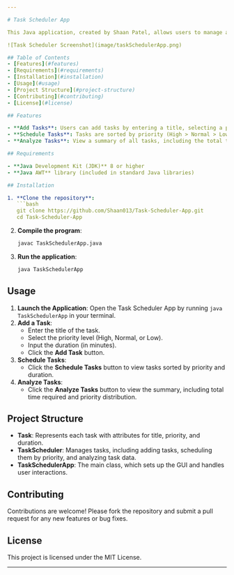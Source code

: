 ```yaml
---

# Task Scheduler App

This Java application, created by Shaan Patel, allows users to manage and prioritize tasks based on priority and duration. Tasks can be scheduled and analyzed to help users effectively organize their workload. The app provides a simple GUI built with AWT for adding tasks, scheduling them by priority, and analyzing their total time and efficiency.

![Task Scheduler Screenshot](image/taskSchedulerApp.png)

## Table of Contents
- [Features](#features)
- [Requirements](#requirements)
- [Installation](#installation)
- [Usage](#usage)
- [Project Structure](#project-structure)
- [Contributing](#contributing)
- [License](#license)

## Features

- **Add Tasks**: Users can add tasks by entering a title, selecting a priority (High, Normal, or Low), and specifying a duration in minutes.
- **Schedule Tasks**: Tasks are sorted by priority (High > Normal > Low), and within the same priority, by shortest duration first.
- **Analyze Tasks**: View a summary of all tasks, including the total time required, number of tasks per priority level, and average task duration.

## Requirements

- **Java Development Kit (JDK)** 8 or higher
- **Java AWT** library (included in standard Java libraries)

## Installation

1. **Clone the repository**:
   ```bash
   git clone https://github.com/Shaan013/Task-Scheduler-App.git
   cd Task-Scheduler-App
   ```

2. **Compile the program**:
   ```bash
   javac TaskSchedulerApp.java
   ```

3. **Run the application**:
   ```bash
   java TaskSchedulerApp
   ```

## Usage

1. **Launch the Application**: Open the Task Scheduler App by running `java TaskSchedulerApp` in your terminal.
2. **Add a Task**:
   - Enter the title of the task.
   - Select the priority level (High, Normal, or Low).
   - Input the duration (in minutes).
   - Click the **Add Task** button.
3. **Schedule Tasks**:
   - Click the **Schedule Tasks** button to view tasks sorted by priority and duration.
4. **Analyze Tasks**:
   - Click the **Analyze Tasks** button to view the summary, including total time required and priority distribution.

## Project Structure

- **Task**: Represents each task with attributes for title, priority, and duration.
- **TaskScheduler**: Manages tasks, including adding tasks, scheduling them by priority, and analyzing task data.
- **TaskSchedulerApp**: The main class, which sets up the GUI and handles user interactions.

## Contributing

Contributions are welcome! Please fork the repository and submit a pull request for any new features or bug fixes.

## License

This project is licensed under the MIT License. 

--- 
```

